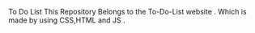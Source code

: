 To Do List
This Repository Belongs to the To-Do-List website . Which is made by using CSS,HTML and JS .
